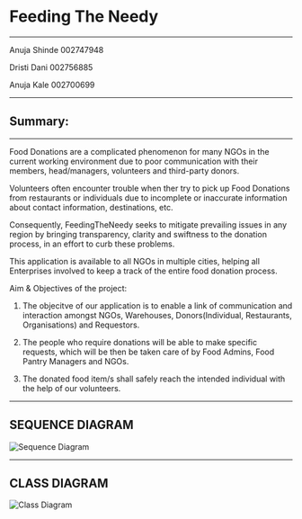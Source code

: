 # Feeding The Needy

------------------------------------------------------------------------------------------------------------------------------------------------------

Anuja Shinde 002747948

Dristi Dani 002756885

Anuja Kale 002700699

------------------------------------------------------------------------------------------------------------------------------------------------------
## Summary:
------------------------------------------------------------------------------------------------------------------------------------------------------
Food Donations are a complicated phenomenon for many NGOs in the current working environment due to poor communication with their members, head/managers, volunteers and third-party donors.

Volunteers often encounter trouble when ther try to pick up Food Donations from restaurants or individuals due to incomplete or inaccurate information about contact information, destinations, etc.

Consequently, FeedingTheNeedy seeks to mitigate prevailing issues in any region by bringing transparency, clarity and swiftness to the donation process, in an effort to curb these problems.

This application is available to all NGOs in multiple cities, helping all Enterprises involved to keep a track of the entire food donation process.

Aim & Objectives of the project:

1. The objecitve of our application is to enable a link of communication and interaction amongst NGOs, Warehouses, Donors(Individual, Restaurants, Organisations) and Requestors.

2. The people who require donations will be able to make specific requests, which will be then be taken care of by Food Admins, Food Pantry Managers and NGOs.

3. The donated food item/s shall safely reach the intended individual with the help of our volunteers.

------------------------------------------------------------------------------------------------------------------------------------------------------
## SEQUENCE DIAGRAM 
![Sequence Diagram](https://user-images.githubusercontent.com/114773116/206961433-dca25e68-7d36-4a98-9923-d6b9ca1aa1a3.png)

------------------------------------------------------------------------------------------------------------------------------------------------------
## CLASS DIAGRAM 
![Class Diagram](https://user-images.githubusercontent.com/114773116/206961499-b3cbf73e-d3c1-402e-84cb-fc8b9afed94a.png)

